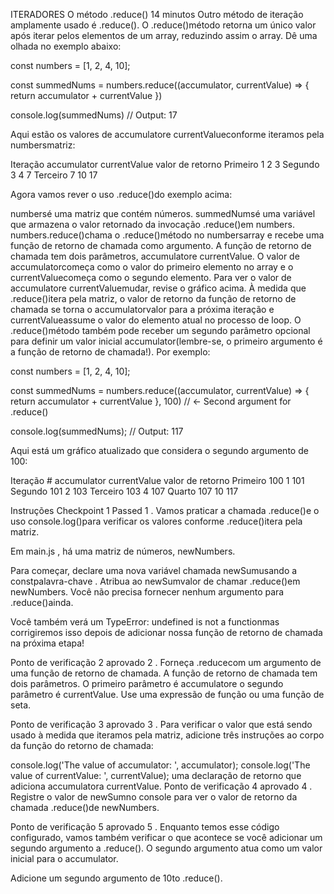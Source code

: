ITERADORES
O método .reduce()
14 minutos
Outro método de iteração amplamente usado é .reduce(). O .reduce()método retorna um único valor após iterar pelos elementos de um array, reduzindo assim o array. Dê uma olhada no exemplo abaixo:

const numbers = [1, 2, 4, 10];

const summedNums = numbers.reduce((accumulator, currentValue) => {
  return accumulator + currentValue
})

console.log(summedNums) // Output: 17

Aqui estão os valores de accumulatore currentValueconforme iteramos pela numbersmatriz:

Iteração	accumulator	currentValue	valor de retorno
Primeiro	1	2	3
Segundo	3	4	7
Terceiro	7	10	17

Agora vamos rever o uso .reduce()do exemplo acima:

numbersé uma matriz que contém números.
summedNumsé uma variável que armazena o valor retornado da invocação .reduce()em numbers.
numbers.reduce()chama o .reduce()método no numbersarray e recebe uma função de retorno de chamada como argumento.
A função de retorno de chamada tem dois parâmetros, accumulatore currentValue. O valor de accumulatorcomeça como o valor do primeiro elemento no array e o currentValuecomeça como o segundo elemento. Para ver o valor de accumulatore currentValuemudar, revise o gráfico acima.
À medida que .reduce()itera pela matriz, o valor de retorno da função de retorno de chamada se torna o accumulatorvalor para a próxima iteração e currentValueassume o valor do elemento atual no processo de loop.
O .reduce()método também pode receber um segundo parâmetro opcional para definir um valor inicial accumulator(lembre-se, o primeiro argumento é a função de retorno de chamada!). Por exemplo:

const numbers = [1, 2, 4, 10];

const summedNums = numbers.reduce((accumulator, currentValue) => {
  return accumulator + currentValue
}, 100)  // <- Second argument for .reduce()

console.log(summedNums); // Output: 117

Aqui está um gráfico atualizado que considera o segundo argumento de 100:

Iteração #	accumulator	currentValue	valor de retorno
Primeiro	100	1	101
Segundo	101	2	103
Terceiro	103	4	107
Quarto	107	10	117

Instruções
Checkpoint 1 Passed
1 .
Vamos praticar a chamada .reduce()e o uso console.log()para verificar os valores conforme .reduce()itera pela matriz.

Em main.js , há uma matriz de números, newNumbers.

Para começar, declare uma nova variável chamada newSumusando a constpalavra-chave . Atribua ao newSumvalor de chamar .reduce()em newNumbers. Você não precisa fornecer nenhum argumento para .reduce()ainda.

Você também verá um TypeError: undefined is not a functionmas corrigiremos isso depois de adicionar nossa função de retorno de chamada na próxima etapa!

Ponto de verificação 2 aprovado
2 .
Forneça .reducecom um argumento de uma função de retorno de chamada. A função de retorno de chamada tem dois parâmetros. O primeiro parâmetro é accumulatore o segundo parâmetro é currentValue. Use uma expressão de função ou uma função de seta.

Ponto de verificação 3 aprovado
3 .
Para verificar o valor que está sendo usado à medida que iteramos pela matriz, adicione três instruções ao corpo da função do retorno de chamada:

console.log('The value of accumulator: ', accumulator);
console.log('The value of currentValue: ', currentValue);
uma declaração de retorno que adiciona accumulatora currentValue.
Ponto de verificação 4 aprovado
4 .
Registre o valor de newSumno console para ver o valor de retorno da chamada .reduce()de newNumbers.

Ponto de verificação 5 aprovado
5 .
Enquanto temos esse código configurado, vamos também verificar o que acontece se você adicionar um segundo argumento a .reduce(). O segundo argumento atua como um valor inicial para o accumulator.

Adicione um segundo argumento de 10to .reduce().